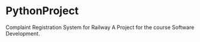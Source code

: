 # PythonProject
Complaint Registration System for Railway
A Project for the course Software Development.
